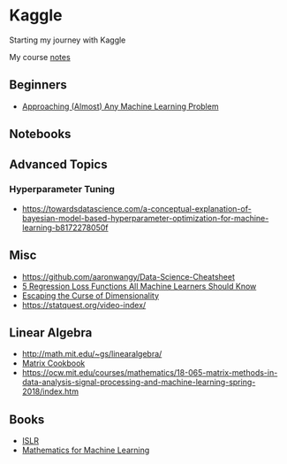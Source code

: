 # Kaggle

Starting my journey with Kaggle

My course [notes](notes)

## Beginners

- [Approaching (Almost) Any Machine Learning Problem](https://www.linkedin.com/pulse/approaching-almost-any-machine-learning-problem-abhishek-thakur/)


## Notebooks

## Advanced Topics

### Hyperparameter Tuning

- https://towardsdatascience.com/a-conceptual-explanation-of-bayesian-model-based-hyperparameter-optimization-for-machine-learning-b8172278050f

## Misc

- https://github.com/aaronwangy/Data-Science-Cheatsheet
- [5 Regression Loss Functions All Machine Learners Should Know](https://heartbeat.fritz.ai/5-regression-loss-functions-all-machine-learners-should-know-4fb140e9d4b0)
- [Escaping the Curse of Dimensionality](https://www.freecodecamp.org/news/the-curse-of-dimensionality-how-we-can-save-big-data-from-itself-d9fa0f872335/)
- https://statquest.org/video-index/

## Linear Algebra

- http://math.mit.edu/~gs/linearalgebra/
- [Matrix Cookbook](https://www.math.uwaterloo.ca/~hwolkowi/matrixcookbook.pdf)
- https://ocw.mit.edu/courses/mathematics/18-065-matrix-methods-in-data-analysis-signal-processing-and-machine-learning-spring-2018/index.htm

## Books

- [ISLR](http://StatLearning.com)
- [Mathematics for Machine Learning](https://mml-book.github.io)

